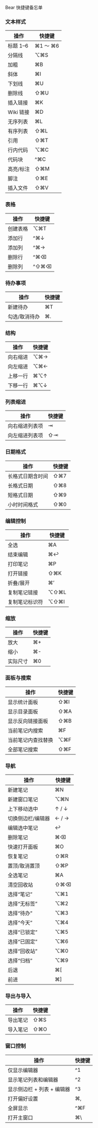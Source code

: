 Bear 快捷键备忘单

### 文本样式

| 操作 | 快捷键 |
|------|--------|
| 标题 1–6 | ⌘1 ～ ⌘6 |
| 分隔线 | ⌥⌘S |
| 加粗 | ⌘B |
| 斜体 | ⌘I |
| 下划线 | ⌘U |
| 删除线 | ⇧⌘U |
| 插入链接 | ⌘K |
| Wiki 链接 | ⌘D |
| 无序列表 | ⌘L |
| 有序列表 | ⇧⌘L |
| 引用 | ⇧⌘T |
| 行内代码 | ⌥⌘C |
| 代码块 | ^⌘C |
| 高亮/标注 | ⇧⌘M |
| 脚注 | ⇧⌘E |
| 插入文件 | ⇧⌘V |

### 表格

| 操作 | 快捷键 |
|------|--------|
| 创建表格 | ⌥⌘T |
| 添加行 | ^⌘↓ |
| 添加列 | ^⌘→ |
| 删除行 | ^⌘⌫ |
| 删除列 | ^⇧⌘⌫ |

### 待办事项

| 操作 | 快捷键 |
|------|--------|
| 新建待办 | ⌘T |
| 勾选/取消待办 | ⌘. |

### 结构

| 操作 | 快捷键 |
|------|--------|
| 向右缩进 | ⌥⌘→ |
| 向左缩进 | ⌥⌘← |
| 上移一行 | ⌘⌥↑ |
| 下移一行 | ⌘⌥↓ |

### 列表缩进

| 操作 | 快捷键 |
|------|--------|
| 向右缩进列表项 | ⇥ |
| 向左缩进列表项 | ⇧⇥ |

### 日期格式

| 操作 | 快捷键 |
|------|--------|
| 长格式日期含时间 | ⇧⌘7 |
| 长格式日期 | ⇧⌘8 |
| 短格式日期 | ⇧⌘9 |
| 小时时间格式 | ⇧⌘0 |

### 编辑控制

| 操作 | 快捷键 |
|------|--------|
| 全选 | ⌘A |
| 结束编辑 | ⌘↩︎ |
| 打印笔记 | ⌘P |
| 打开链接 | ⇧⌘K |
| 折叠/展开 | ⌘’ |
| 复制笔记链接 | ⌥⇧⌘L |
| 复制笔记标识符 | ⌥⇧⌘I |

### 缩放

| 操作 | 快捷键 |
|------|--------|
| 放大 | ⌘+ |
| 缩小 | ⌘- |
| 实际尺寸 | ⌘0 |

### 面板与搜索

| 操作 | 快捷键 |
|------|--------|
| 显示统计面板 | ⇧⌘I |
| 显示目录面板 | ⇧⌘A |
| 显示反向链接面板 | ⇧⌘B |
| 当前笔记内搜索 | ⌘F |
| 当前笔记内查找替换 | ⌥⌘F |
| 全部笔记搜索 | ⇧⌘F |

### 导航

| 操作 | 快捷键 |
|------|--------|
| 新建笔记 | ⌘N |
| 新建窗口笔记 | ⌥⌘N |
| 上下移动选中 | ↑ / ↓ |
| 切换侧边栏/编辑器 | ← / → |
| 编辑选中笔记 | ↩︎ |
| 删除笔记 | ⌘⌫ |
| 快速打开面板 | ⌘O |
| 恢复笔记 | ⇧⌘R |
| 置顶/取消置顶 | ⇧⌘P |
| 全选笔记 | ⌘A |
| 清空回收站 | ⇧⌘⌫ |
| 选择“笔记” | ⌥⌘1 |
| 选择“无标签” | ⌥⌘2 |
| 选择“待办” | ⌥⌘3 |
| 选择“今天” | ⌥⌘4 |
| 选择“已锁定” | ⌥⌘5 |
| 选择“已固定” | ⌥⌘6 |
| 选择“回收站” | ⌥⌘0 |
| 选择“归档” | ⌥⌘9 |
| 后退 | ⌘[ |
| 前进 | ⌘] |

### 导出与导入

| 操作 | 快捷键 |
|------|--------|
| 导出笔记 | ⇧⌘S |
| 导入笔记 | ⇧⌘O |

### 窗口控制

| 操作 | 快捷键 |
|------|--------|
| 仅显示编辑器 | ^1 |
| 显示笔记列表和编辑器 | ^2 |
| 显示侧边栏 + 列表 + 编辑器 | ^3 |
| 打开偏好设置 | ⌘, |
| 全屏显示 | ^⌘F |
| 打开主窗口 | ⌘\ |
